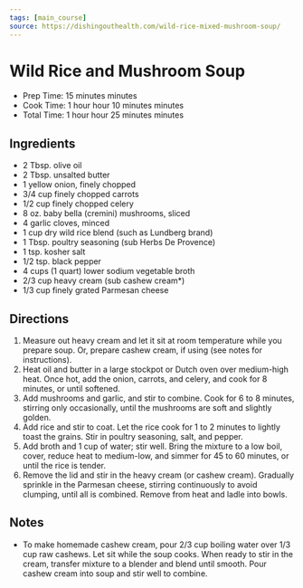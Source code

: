 ```yaml
---
tags: [main_course]
source: https://dishingouthealth.com/wild-rice-mixed-mushroom-soup/
---
```


# Wild Rice and Mushroom Soup

- Prep Time: 15 minutes minutes
- Cook Time: 1 hour hour 10 minutes minutes
- Total Time: 1 hour hour 25 minutes minutes

## Ingredients

- 2 Tbsp. olive oil
- 2 Tbsp. unsalted butter
- 1 yellow onion, finely chopped
- 3/4 cup finely chopped carrots
- 1/2 cup finely chopped celery
- 8 oz. baby bella (cremini) mushrooms, sliced
- 4 garlic cloves, minced
- 1 cup dry wild rice blend (such as Lundberg brand)
- 1 Tbsp. poultry seasoning (sub Herbs De Provence)
- 1 tsp. kosher salt
- 1/2 tsp. black pepper
- 4 cups (1 quart) lower sodium vegetable broth
- 2/3 cup heavy cream (sub cashew cream*)
- 1/3 cup finely grated Parmesan cheese

## Directions

1. Measure out heavy cream and let it sit at room temperature while you prepare soup. Or, prepare cashew cream, if using (see notes for instructions).
2. Heat oil and butter in a large stockpot or Dutch oven over medium-high heat. Once hot, add the onion, carrots, and celery, and cook for 8 minutes, or until softened.
3. Add mushrooms and garlic, and stir to combine. Cook for 6 to 8 minutes, stirring only occasionally, until the mushrooms are soft and slightly golden.
4. Add rice and stir to coat. Let the rice cook for 1 to 2 minutes to lightly toast the grains. Stir in poultry seasoning, salt, and pepper.
5. Add broth and 1 cup of water; stir well. Bring the mixture to a low boil, cover, reduce heat to medium-low, and simmer for 45 to 60 minutes, or until the rice is tender.
6. Remove the lid and stir in the heavy cream (or cashew cream). Gradually sprinkle in the Parmesan cheese, stirring continuously to avoid clumping, until all is combined. Remove from heat and ladle into bowls.

## Notes

- To make homemade cashew cream, pour 2/3 cup boiling water over 1/3 cup raw cashews. Let sit while the soup cooks. When ready to stir in the cream, transfer mixture to a blender and blend until smooth. Pour cashew cream into soup and stir well to combine.
